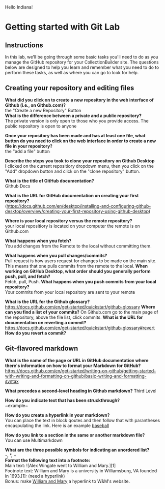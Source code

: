 Hello Indiana!
# Getting started with Git Lab
## Instructions
In this lab, we'll be going through some basic tasks you'll need to do as you manage the GitHub repository for your CollectionBuilder site. The questions below are designed to help you learn and remember what you need to do to perform these tasks, as well as where you can go to look for help. 
## Creating your repository and editing files
**What did you click on to create a new repository in the web interface of Github (i.e., on Github.com)?**  
the "Create a new Repository" Button  
**What is the difference between a private and a public repository?**  
The private version is only open to those who you provide access. The public repository is open to anyone

**Once your repository has been made and has at least one file, what button do you need to click on the web interface in order to create a new file in your repository?**  
the "add a file" button

**Describe the steps you took to clone your repository on Github Desktop**  
I clicked on the current repositiory dropdown menu, then you click on the "Add" dropdown button and click on the "clone repository" button.

**What is the title of GitHub documentation?**  
Github Docs

**What is the URL for GitHub documentation on creating your first repository?**  
(https://docs.github.com/en/desktop/installing-and-configuring-github-desktop/overview/creating-your-first-repository-using-github-desktop)

**Where is your local repository versus the remote repository?**  
your local repositiory is located on your computer the remote is on Github.com

**What happens when you fetch?**  
You add changes from the Remote to the local without committing them.

**What happens when you pull changes/commits?**  
Pull request is how users request for changes to be made on the main site. This means that one pulls commits from the remote to the local.
**When working on GitHub Desktop, what order should you generally perform push, pull, and fetch?**  
Fetch, pull, Push.
**What happens when you push commits from your local repository?**  
Your commits from your local repository are sent to your remote 

**What is the URL for the Github glossary?**  
https://docs.github.com/en/get-started/quickstart/github-glossary
**Where can you find a list of your commits?**
On Github.com go to the main page of the repository, above the file list, click commits.
**What is the URL for documentation on reverting a commit?**  
https://docs.github.com/en/get-started/quickstart/github-glossary#revert
**How do you revert a commit?**

## Git-flavored markdown
**What is the name of the page or URL in GitHub documentation where there's information on how to format your Markdown for GitHub?**  
https://docs.github.com/en/get-started/writing-on-github/getting-started-with-writing-and-formatting-on-github/basic-writing-and-formatting-syntax

**What precedes a second-level heading in Github markdown?**
Third Level

**How do you indicate text that has been struckthrough?**  
~example~

**How do you create a hyperlink in your markdown?**  
You can place the text in block qoutes and then follow that with parantheses encaspulating the link. Here is an example [baseball](https://commons.wikimedia.org/wiki/File:Baseball.svg)

**How do you link to a section in the same or another markdown file?**  
You can use Multimarkdown

**What are the three possible symbols for indicating an unordered list?**  
-, *, +  
**Format the following text into a footnote:**  
Main text: ![Alex Wingate went to William and Mary.][1]  
Footnote text: William and Mary is a university in Williamsburg, VA founded in 1693.[1]: (need a hyperlink)  
Bonus: make [William and Mary](https://www.wm.edu/) a hyperlink to W&M's website.
